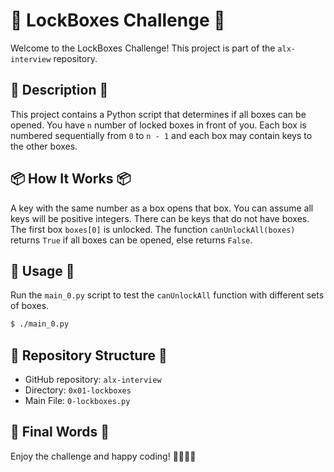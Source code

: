 
# 🔐 LockBoxes Challenge 🔐

Welcome to the LockBoxes Challenge! This project is part of the `alx-interview` repository.

## 📝 Description 📝

This project contains a Python script that determines if all boxes can be opened. You have `n` number of locked boxes in front of you. Each box is numbered sequentially from `0` to `n - 1` and each box may contain keys to the other boxes.

## 📦 How It Works 📦

A key with the same number as a box opens that box. You can assume all keys will be positive integers. There can be keys that do not have boxes. The first box `boxes[0]` is unlocked. The function `canUnlockAll(boxes)` returns `True` if all boxes can be opened, else returns `False`.

## 🚀 Usage 🚀

Run the `main_0.py` script to test the `canUnlockAll` function with different sets of boxes.

```bash
$ ./main_0.py
```

## 📂 Repository Structure 📂

- GitHub repository: `alx-interview`
- Directory: `0x01-lockboxes`
- Main File: `0-lockboxes.py`

## 🎉 Final Words 🎉

Enjoy the challenge and happy coding! 👩‍💻👨‍💻


